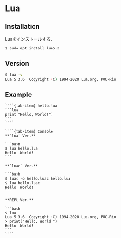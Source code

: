 # Lua

## Installation

Luaをインストールする.

```bash
$ sudo apt install lua5.3
```

## Version

```bash
$ lua -v
Lua 5.3.6  Copyright (C) 1994-2020 Lua.org, PUC-Rio
```

## Example

`````{tab-set}
````{tab-item} hello.lua
```lua
print("Hello, World!")
```
````

````{tab-item} Console
**`lua` Ver.**

```bash
$ lua hello.lua
Hello, World!
```

**`luac` Ver.**

```bash
$ luac -o hello.luac hello.lua
$ lua hello.luac
Hello, World!
```

**REPL Ver.**

```bash
$ lua
Lua 5.3.6  Copyright (C) 1994-2020 Lua.org, PUC-Rio
> print("Hello, World!")
Hello, World!
```
````
`````

